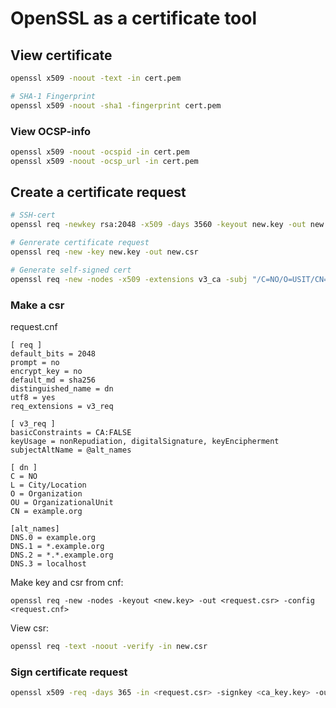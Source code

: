 # OpenSSL as a certificate tool


## View certificate

```bash
openssl x509 -noout -text -in cert.pem

# SHA-1 Fingerprint
openssl x509 -noout -sha1 -fingerprint cert.pem
```

### View OCSP-info

```bash
openssl x509 -noout -ocspid -in cert.pem
openssl x509 -noout -ocsp_url -in cert.pem
```


## Create a certificate request

```bash
# SSH-cert
openssl req -newkey rsa:2048 -x509 -days 3560 -keyout new.key -out new.cert

# Genrerate certificate request
openssl req -new -key new.key -out new.csr

# Generate self-signed cert
openssl req -new -nodes -x509 -extensions v3_ca -subj "/C=NO/O=USIT/CN=hostname" -days 9000 -keyout new.key -out new.pem
```


### Make a csr

request.cnf
```
[ req ]
default_bits = 2048
prompt = no
encrypt_key = no
default_md = sha256
distinguished_name = dn
utf8 = yes
req_extensions = v3_req

[ v3_req ]
basicConstraints = CA:FALSE
keyUsage = nonRepudiation, digitalSignature, keyEncipherment
subjectAltName = @alt_names

[ dn ]
C = NO
L = City/Location
O = Organization
OU = OrganizationalUnit
CN = example.org

[alt_names]
DNS.0 = example.org
DNS.1 = *.example.org
DNS.2 = *.*.example.org
DNS.3 = localhost
```

Make key and csr from cnf:
```
openssl req -new -nodes -keyout <new.key> -out <request.csr> -config <request.cnf>
```

View csr:
```bash
openssl req -text -noout -verify -in new.csr
```


### Sign certificate request

```bash
openssl x509 -req -days 365 -in <request.csr> -signkey <ca_key.key> -out signed.crt
```

